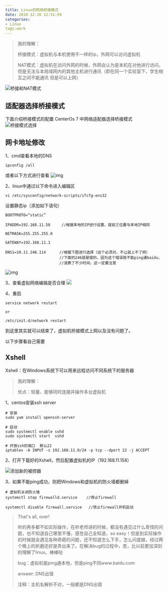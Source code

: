 ```yaml
---
title: Linux的网络桥接模式
date: 2018-12-26 12:51:59
categories:
- Linux
tags:work
---
```


> 我的理解：
> 
> 桥接模式：虚拟机与本机使用不一样的ip，外网可以访问虚拟机
> 
> NAT模式：虚拟机在访问外网的时候，外网会认为是本机在对他进行访问，但是无法与本局域网内的其他主机进行通讯（即在同一个实验室下，学生相互之间不能通讯 但是可以上网）

![桥接和NAT模式](http://pic.yuti.site/DockerRouter.png)




## 适配器选择桥接模式

下面介绍桥接模式的配置
CenterOs 7 中网络适配器选择桥接模式
![桥接模式选择](http://pic.yuti.site/bridgeModel.png)

## 网卡地址修改

1、cmd查看本地的DNS

```
ipconfig /all
```
或者以下方式进行查看
![img](http://pic.yuti.site/DNS.png)


2、linux中通过以下命令进入编辑区

```
vi /etc/sysconfig/network-scripts/ifcfg-ens32
```

设置静态ip（添加如下语句）    

```
BOOTPROTO=“static”

IPADDR=192.168.11.58     //根据本地的IP进行设置，就前三位要与本地IP相同

NETMASK=255.255.255.0

GATEWAY=192.168.11.1

DNS1=10.11.248.114      //根据下图进行选择（这个必须对，不让就上不了网）
                        //下面的246就是错的，因为这个错误我不能ping通baidu，
                        //浪费了不少时间，这一定要注意
```

![img](http://pic.yuti.site/DNS1.png)

3、查看虚拟网络编辑是否合理
![](http://pic.yuti.site/AutoBridgeModel.png)

4、重启

```
service network restart

or

/etc/init.d/network restart
```


到这里其实就可以结束了，虚拟机桥接模式上网以及没有问题了。

以下步骤看自己需要

## Xshell

Xshell：在Windows系统下可以用来远程访问不同系统下的服务器

> 我的理解：
> 
> 优点：轻量、能够同时连接并操作多台虚拟机



1、centos安装ssh server

```
# 安装
sudo yum install openssh-server

# 启动
sudo systemctl enable sshd
sudo systemctl start  sshd

# 开放ssh的端口  默认22
iptables -A INPUT -s 192.168.11.0/24 -p tcp --dport 22 -j ACCEPT

```

2、打开下载好的Xshell，然后配置虚拟机的IP（192.168.11.158）

![添加新的被控器](http://pic.yuti.site/Xshell.png)


3、如果不能ping成功，则把Windows和虚拟机的防火墙都删掉

```
# 虚拟机关闭防火墙
systemctl stop firewalld.service    //停止firewall

systemctl disable firewall.service   //禁止firewall开机启动
```

> That's all, over!
> 
> 听的再多都不如实际操作，在听老师讲的时候，都没有遇见过什么奇怪的问题，也不知道自己哪里不懂，感觉自己全知道，so easy！但是到实际操作的时候就会遇见各种奇葩的问题，还不知道怎么下手，怎么问度娘，经过两个晚上的折磨还好是弄出来了。在解决bug的过程中，恩，比以前更加深刻的理解了linux。棒棒哒
> 
> bug：虚拟机能ping通本地，但是ping不同www.baidu.com
> 
> answer: DNS出错
> 
> 注释：主机名解析不对，一般都是DNS出错




